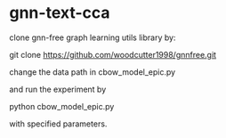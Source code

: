 # gnn-text-cca

clone gnn-free graph learning utils library by:

git clone https://github.com/woodcutter1998/gnnfree.git

change the data path in cbow_model_epic.py

and run the experiment by

python cbow_model_epic.py

with specified parameters.
